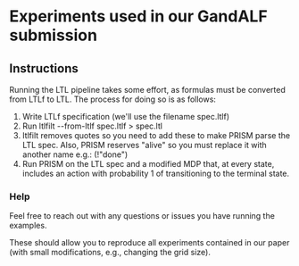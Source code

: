 # Experiments used in our GandALF submission

## Instructions
Running the LTL pipeline takes some effort, as formulas must be converted from LTLf to LTL. The process for doing so is as follows:

1. Write LTLf specification (we'll use the filename spec.ltlf)
2. Run ltlfilt --from-ltlf spec.ltlf > spec.ltl
3. ltlfilt removes quotes so you need to add these to make PRISM parse the LTL spec. Also, PRISM reserves "alive" so you must replace it with another name e.g.: (!"done")
4. Run PRISM on the LTL spec and a modified MDP that, at every state, includes an action with probability 1 of transitioning to the terminal state.



### Help
Feel free to reach out with any questions or issues you have running the examples.

These should allow you to reproduce all experiments contained in our paper (with small modifications, e.g., changing the grid size).